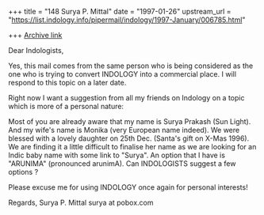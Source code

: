 +++
title = "148 Surya P. Mittal"
date = "1997-01-26"
upstream_url = "https://list.indology.info/pipermail/indology/1997-January/006785.html"

+++
[Archive link](https://list.indology.info/pipermail/indology/1997-January/006785.html)

Dear Indologists,

Yes, this mail comes from the same person who is being 
considered as the one who is trying to convert INDOLOGY 
into a commercial place. I will respond to this topic on 
a later date. 

Right now I want a suggestion from all my friends on Indology 
on a topic which is more of a personal nature: 

Most of you are already aware that my name is Surya Prakash 
(Sun Light). And my wife's name is Monika (very European name 
indeed). We were blessed with a lovely daughter on 25th Dec. 
(Santa's gift on X-Mas 1996).  We are finding it a little 
difficult to finalise her name as we are looking for an 
Indic baby name with some link to "Surya".  An option that 
I have is "ARUNIMA" (pronounced arunimA). Can INDOLOGISTS 
suggest a few options ? 

Please excuse me for using INDOLOGY once again for personal
interests!

Regards,
Surya P. Mittal
surya at pobox.com






